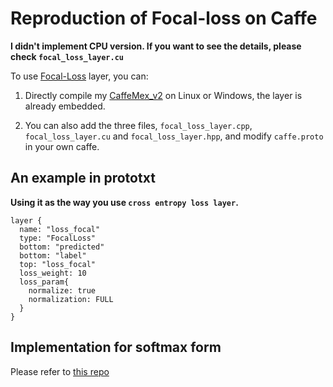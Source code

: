 # Reproduction of Focal-loss on Caffe

**I didn't implement CPU version. If you want to see the details, please check `focal_loss_layer.cu`**

To use [Focal-Loss](https://arxiv.org/abs/1708.02002) layer, you can:

1) Directly compile my [CaffeMex_v2](https://github.com/sciencefans/CaffeMex_v2) on Linux or Windows, the layer is already embedded. 

2) You can also add the three files, `focal_loss_layer.cpp`, `focal_loss_layer.cu` and `focal_loss_layer.hpp`, and modify `caffe.proto` in your own caffe. 

## An example in prototxt

**Using it as the way you use `cross entropy loss layer`.**

```
layer {
  name: "loss_focal"
  type: "FocalLoss"
  bottom: "predicted"
  bottom: "label"
  top: "loss_focal"
  loss_weight: 10
  loss_param{
    normalize: true
    normalization: FULL
  } 
}
```

## Implementation for softmax form

Please refer to [this repo](https://github.com/zimenglan-sysu-512/Focal-Loss)
